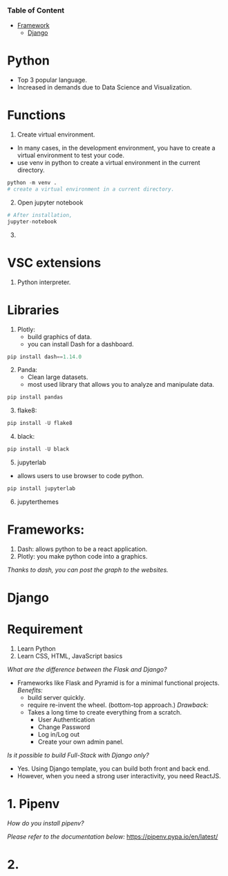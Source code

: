 ### Table of Content

- [Framework](#framework)
    - [Django](#django)

# Python

- Top 3 popular language. 
- Increased in demands due to Data Science and Visualization. 

# Functions

1. Create virtual environment. 
- In many cases, in the development environment, you have to create a virtual environment to test your code. 
- use venv in python to create a virtual environment in the current directory. 
```py
python -m venv .
# create a virtual environment in a current directory.
```

2. Open jupyter notebook

```py
# After installation,
jupyter-notebook
```

3. 

# VSC extensions

1. Python interpreter.

# Libraries

1. Plotly:
    - build graphics of data.
    - you can install Dash for a dashboard.
```py
pip install dash==1.14.0
```
2. Panda: 
    - Clean large datasets.
    - most used library that allows you to analyze and manipulate data.
```py
pip install pandas
```

3. flake8:
```py
pip install -U flake8
```

4. black:
```py
pip install -U black
```

5. jupyterlab
- allows users to use browser to code python.

```py
pip install jupyterlab
```

6. jupyterthemes

# Frameworks:

1. Dash: allows python to be a react application.
2. Plotly: you make python code into a graphics.

*Thanks to dash, you can post the graph to the websites.*

# Django

# Requirement

1. Learn Python
2. Learn CSS, HTML, JavaScript basics

*What are the difference between the Flask and Django?*

- Frameworks like Flask and Pyramid is for a minimal functional projects. 
    *Benefits:*
    - build server quickly.
    - require re-invent the wheel. (bottom-top approach.)
    *Drawback:*
    - Takes a long time to create everything from a scratch.
        - User Authentication
        - Change Password
        - Log in/Log out
        - Create your own admin panel.

*Is it possible to build Full-Stack with Django only?*

- Yes. Using Django template, you can build both front and back end. 
- However, when you need a strong user interactivity, you need ReactJS.


# 1. Pipenv

*How do you install pipenv?*

*Please refer to the documentation below:*
https://pipenv.pypa.io/en/latest/

# 2. 